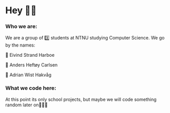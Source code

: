 # Hey 👋🏻

### Who we are:
We are a group of 3️⃣ students at NTNU studying Computer Science. 
We go by the names:

👾  Eivind Strand Harboe

👾  Anders Heftøy Carlsen

👾  Adrian Wist Hakvåg

### What we code here:
At this point its only school projects, but maybe we will code something random later on🤷🏼‍♂️
